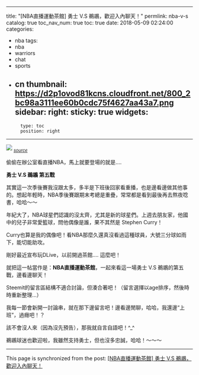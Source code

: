 
---
title: "[NBA直播運動茶館] 勇士 V.S 鵜鶘，歡迎入內聊天！"
permlink: nba-v-s
catalog: true
toc_nav_num: true
toc: true
date: 2018-05-09 02:24:00
categories:
- nba
tags:
- nba
- warriors
- chat
- sports
- cn
thumbnail: https://d2p1ovod81kcns.cloudfront.net/800_2bc98a3111ee60b0cdc75f4627aa43a7.png
sidebar:
    right:
        sticky: true
widgets:
    -
        type: toc
        position: right
---


![](https://d2p1ovod81kcns.cloudfront.net/800_2bc98a3111ee60b0cdc75f4627aa43a7.png)
<sub>[*source*](http://tw.basketball.biji.co/index.php?q=news&act=info&id=14349&subtitle=%E3%80%90%E5%A5%BD%E6%9B%B8%E5%88%86%E4%BA%AB%E3%80%91%E6%96%B0%E6%9B%B8%E8%A1%A3%E5%86%8D%E7%89%88%EF%BC%81%E3%80%8A%E5%8F%B2%E8%92%82%E8%8A%AC%E3%83%BB%E6%9F%AF%E7%91%9E%EF%BC%9A%E7%84%A1%E6%89%80%E4%B8%8D%E8%83%BD%E7%9A%84NBA%E7%A5%9E%E5%B0%84%E6%89%8B%E3%80%8B)</sub>

偷偷在辦公室看直播NBA，馬上就要登場的就是....

**勇士 V.S 鵜鶘 第五戰**

其實這一次季後賽我沒跟太多，多半是下班後回家看重播，也是邊看邊做其他事的。想起年輕時，NBA季後賽跟期末考總是重疊，常常都是看到最後再去熬夜唸書，哈哈～～

年紀大了，NBA球星們認識的沒太齊，尤其是新的球星們。上週去朋友家，他國中的兒子非常愛籃球，問他偶像是誰，果不其然是 Stephen Curry！

Curry也算是我的偶像吧！看NBA那麼久還真沒看過這種球員，大號三分球如雨下，能切能助攻。

剛好最近宣布玩DLive，以前開過茶館.... 這麼吧！

就把這一帖當作是：**NBA直播運動茶館**，一起來看這一場勇士 V.S 鵜鶘的第五戰，邊看邊聊天！

Steemit的留言區結構不適合討論，但湊合著吧！（留言選擇以age排序，然後時時重新整理...）

我每一節會新開一討論串，就在那下邊留言吧！邊看邊閒聊，哈哈，我還邊“上班”，過癮吧！？

該不會沒人來（因為沒先預告），那我就自言自語吧！^_^

鵜鶘球迷也歡迎啦，我雖然支持勇士，但也沒多忠誠，哈哈！～～～

- - -

This page is synchronized from the post: [[NBA直播運動茶館] 勇士 V.S 鵜鶘，歡迎入內聊天！](https://steemit.com/@deanliu/nba-v-s)

